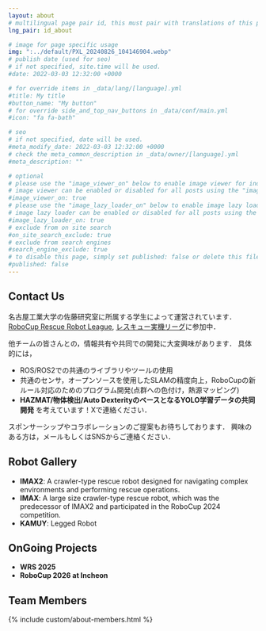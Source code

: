 ```yaml
---
layout: about
# multilingual page pair id, this must pair with translations of this page. (This name must be unique)
lng_pair: id_about

# image for page specific usage
img: ":../default/PXL_20240826_104146904.webp"
# publish date (used for seo)
# if not specified, site.time will be used.
#date: 2022-03-03 12:32:00 +0000

# for override items in _data/lang/[language].yml
#title: My title
#button_name: "My button"
# for override side_and_top_nav_buttons in _data/conf/main.yml
#icon: "fa fa-bath"

# seo
# if not specified, date will be used.
#meta_modify_date: 2022-03-03 12:32:00 +0000
# check the meta_common_description in _data/owner/[language].yml
#meta_description: ""

# optional
# please use the "image_viewer_on" below to enable image viewer for individual pages or posts (_posts/ or [language]/_posts folders).
# image viewer can be enabled or disabled for all posts using the "image_viewer_posts: true" setting in _data/conf/main.yml.
#image_viewer_on: true
# please use the "image_lazy_loader_on" below to enable image lazy loader for individual pages or posts (_posts/ or [language]/_posts folders).
# image lazy loader can be enabled or disabled for all posts using the "image_lazy_loader_posts: true" setting in _data/conf/main.yml.
#image_lazy_loader_on: true
# exclude from on site search
#on_site_search_exclude: true
# exclude from search engines
#search_engine_exclude: true
# to disable this page, simply set published: false or delete this file
#published: false
---
```

## Contact Us

名古屋工業大学の佐藤研究室に所属する学生によって運営されています．
[RoboCup Rescue Robot League](https://rrl.robocup.org/),
[レスキュー実機リーグ](https://sites.google.com/site/robocupjorescuerobotleague/)に参加中．

他チームの皆さんとの，情報共有や共同での開発に大変興味があります．
具体的には，
- ROS/ROS2での共通のライブラリやツールの使用
- 共通のセンサ，オープンソースを使用したSLAMの精度向上，RoboCupの新ルール対応のためのプログラム開発(点群への色付け，熱源マッピング)
- **HAZMAT/物体検出/Auto DexterityのベースとなるYOLO学習データの共同開発**
を考えています！Xで連絡ください．

スポンサーシップやコラボレーションのご提案もお待ちしております．
興味のある方は，メールもしくはSNSからご連絡ください．

## Robot Gallery

- **IMAX2**: A crawler-type rescue robot designed for navigating complex environments and performing rescue operations.
- **IMAX**: A large size crawler-type rescue robot, which was the predecessor of IMAX2 and participated in the RoboCup 2024 competition.
- **KAMUY**: Legged Robot

## OnGoing Projects

- **WRS 2025**
- **RoboCup 2026 at Incheon**

## Team Members

{% include custom/about-members.html %}

<!-- - **Kotaro Kanazawa**  
    ![kotarokanazawa](/assets/img/about/member/kotaro.jpg)  
    *Team Leader and Developer*

    **Interests:** Motion Planning for Crawler Robots, Autonomous Navigation, Teleoperation, Virtual Reality, Localization, and Mapping.

    - [Twitter @clp13214](https://x.com/clp13214)
    - [GitHub kotarokanazawa](https://github.com/kotarokanazawa) -->
